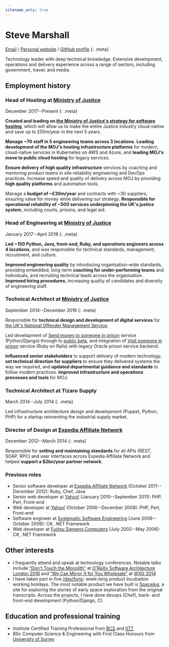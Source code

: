 ```yaml
---
sitename_only: true
---
```

# Steve Marshall

[Email](mailto:cv@nascentguruism.com)<span> / </span>
[Personal website](http://stevemarshall.com/)<span> / </span>
[GitHub profile](http://github.com/SteveMarshall)
{: .meta}

Technology leader with deep technical knowledge. Extensive development,
operations and delivery experience across a range of sectors, including
government, travel, and media.

## Employment history

### Head of Hosting at [Ministry of Justice](https://www.gov.uk/government/organisations/ministry-of-justice)

<span><time datetime="2017-12-01">December 2017</time>--Present</span>
{: .meta}

**Created and leading on [the Ministry of Justice's strategy for software
hosting](https://mojdigital.blog.gov.uk/2018/10/15/how-were-making-our-hosting-simpler-more-cost-effective-and-more-modern/)**,
which will allow us to make the entire Justice industry cloud-native
and save up to £50m/year in the next 5 years.

**Manage ~70 staff in 5 engineering teams across 3 locations**.
**Leading development of the MOJ's hosting infrastructure platforms**
for modern, cloud-native services in Kubernetes on AWS and Azure, and
**leading MOJ's move to public cloud hosting** for legacy services.

**Ensure delivery of high quality infrastructure** services by coaching
and mentoring product teams in site reliability engineering and DevOps
practices. Increase speed and quality of delivery across MOJ by
providing **high quality platforms** and automation tools.

Manage a **budget of ~£30m/year** and contracts with ~30 suppliers,
ensuring value for money while delivering our strategy. **Responsible
for operational reliability of ~500 services underpinning the UK's
justice system**, including courts, prisons, and legal aid.

### Head of Engineering at [Ministry of Justice](https://www.gov.uk/government/organisations/ministry-of-justice)

<span><time datetime="2017-01-01">January
2017</time>--<time datetime="2018-04-25">April 2018</time></span>
{: .meta}

**Led ~150 Python, Java, front-end, Ruby, and operations engineers
across 4 locations**, and was responsible for technical standards,
management, recruitment, and culture.

**Improved engineering quality** by introducing organisation-wide
standards, providing embedded, long-term **coaching for
under-performing teams** and individuals, and recruiting technical
leads across the organisation. **Improved hiring procedures**,
increasing quality of candidates and diversity of engineering staff.

### Technical Architect at [Ministry of Justice](https://www.gov.uk/government/organisations/ministry-of-justice)

<span><time datetime="2014-09-29">September
2014</time>--<time datetime="2016-12-31">December 2016</time></span>
{: .meta}

Responsible for **technical design and development of digital
services** for [the UK's National Offender Management
Service](https://www.gov.uk/government/organisations/national-offender-management-service).

Led development of [Send money to someone in
prison](https://www.gov.uk/send-prisoner-money) service (Python/Django)
through to [public beta](https://www.gov.uk/service-manual/agile-delivery/how-the-beta-phase-works),
and integration of [Visit someone in prison](https://www.gov.uk/prison-visits)
service (Ruby on Rails) with legacy Oracle prison service backend.

**Influenced senior stakeholders** to support delivery of modern
technology, **set technical direction for suppliers** to ensure they
delivered systems the way we required, and **updated departmental
guidance and standards** to follow modern practices. **Improved
infrastructure and operations processes and tools** for MOJ.

### Technical Architect at Tizaro Supply

<span><time datetime="2014-03-31">March
2014</time>--<time datetime="2014-06-30">July 2014</time></span>
{: .meta}

Led infrastructure architecture design and development (Puppet, Python,
PHP) for a startup reinventing the industrial supply market.

### Director of Design at [Expedia Affiliate Network](http://expediaaffiliate.com/)

<span><time datetime="2012-12-07">December
2012</time>--<time datetime="2014-03-14">March 2014</time></span>
{: .meta}

Responsible for **setting and maintaining standards** for all APIs
(REST, SOAP, RPC) and user interfaces across Expedia Affiliate Network
and helped **support a $2bn/year partner network**.

### Previous roles

- Senior software developer at [Expedia Affiliate Network](http://expediaaffiliate.com/) (<time datetime="2011-10-17">October
2011</time>--<time datetime="2012-12-07">December 2012</time>): Ruby, Chef, Java
- Senior web developer at [Yahoo!](http://yahoo.com/) (<time datetime="2010-01-01">January
2010</time>--<time datetime="2011-09-21">September 2011</time>): PHP, Perl, Front-end
- Web developer at [Yahoo!](http://yahoo.com/) (<time datetime="2006-10-30">October
2006</time>--<time datetime="2009-12-31">December 2009</time>): PHP, Perl, Front-end
- Software engineer at [Systematic Software Engineering](http://www.systematic.com/) (<time datetime="2006-06-05">June 2006</time>--<time
datetime="2006-10-23">October 2006</time>): C#, .NET Framework
- Web developer at [Fujitsu Siemens Computers](http://en.wikipedia.org/wiki/Fujitsu_Siemens_Computers) (<time datetime="2002-07-15">July 2002</time>--<time
datetime="2006-05-26">May 2006</time>): C#, .NET Framework

## Other interests

- I frequently attend and speak at technology conferences. Notable
  talks include [“Don't Touch the
  Monolith”](https://www.youtube.com/watch?v=47vCm9FA1Lg) at [O'Reilly
  Software Architecture London
  2016](https://conferences.oreilly.com/software-architecture) and [“We
  Can Mirror It for You Wholesale”](https://vimeo.com/108353428) at
  [WXG 2014](https://wxg.co.uk)
- I have taken part in five [/dev/forts](http://devfort.com/):
  week-long product incubation working holidays. The most notable
  product we have built is [Spacelog](http://spacelog.org/), a site for
  exploring the stories of early space exploration from the original
  transcripts. Across the projects, I have done devops (Chef), back- and
  front-end development (Python/Django, C).

## Education and professional training

- Institute Certified Training Professional from [<abbr title="British Computer Society">BCS</abbr>](http://bcs.org/) and [<abbr title="Institute for IT Trainers">IITT</abbr>](http://iitt.org.uk)
- BSc Computer Science & Engineering with First Class Honours from [University of Surrey](http://surrey.ac.uk/)
